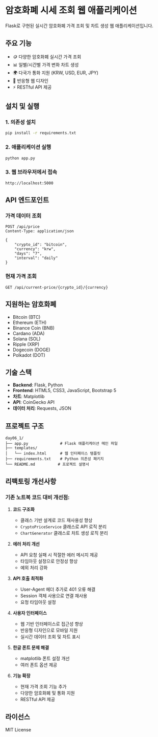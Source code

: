  # 암호화폐 시세 조회 웹 애플리케이션

Flask로 구현된 실시간 암호화폐 가격 조회 및 차트 생성 웹 애플리케이션입니다.

## 주요 기능

- 🪙 다양한 암호화폐 실시간 가격 조회
- 📊 일별/시간별 가격 변화 차트 생성
- 🌍 다국가 통화 지원 (KRW, USD, EUR, JPY)
- 📱 반응형 웹 디자인
- ⚡ RESTful API 제공

## 설치 및 실행

### 1. 의존성 설치
```bash
pip install -r requirements.txt
```

### 2. 애플리케이션 실행
```bash
python app.py
```

### 3. 웹 브라우저에서 접속
```
http://localhost:5000
```

## API 엔드포인트

### 가격 데이터 조회
```
POST /api/price
Content-Type: application/json

{
    "crypto_id": "bitcoin",
    "currency": "krw",
    "days": "7",
    "interval": "daily"
}
```

### 현재 가격 조회
```
GET /api/current-price/{crypto_id}/{currency}
```

## 지원하는 암호화폐

- Bitcoin (BTC)
- Ethereum (ETH)
- Binance Coin (BNB)
- Cardano (ADA)
- Solana (SOL)
- Ripple (XRP)
- Dogecoin (DOGE)
- Polkadot (DOT)

## 기술 스택

- **Backend**: Flask, Python
- **Frontend**: HTML5, CSS3, JavaScript, Bootstrap 5
- **차트**: Matplotlib
- **API**: CoinGecko API
- **데이터 처리**: Requests, JSON

## 프로젝트 구조

```
day06_1/
├── app.py              # Flask 애플리케이션 메인 파일
├── templates/
│   └── index.html      # 웹 인터페이스 템플릿
├── requirements.txt    # Python 의존성 패키지
└── README.md          # 프로젝트 설명서
```

## 리팩토링 개선사항

### 기존 노트북 코드 대비 개선점:

1. **코드 구조화**
   - 클래스 기반 설계로 코드 재사용성 향상
   - `CryptoPriceService` 클래스로 API 로직 분리
   - `ChartGenerator` 클래스로 차트 생성 로직 분리

2. **에러 처리 개선**
   - API 요청 실패 시 적절한 에러 메시지 제공
   - 타임아웃 설정으로 안정성 향상
   - 예외 처리 강화

3. **API 호출 최적화**
   - User-Agent 헤더 추가로 401 오류 해결
   - Session 객체 사용으로 연결 재사용
   - 요청 타임아웃 설정

4. **사용자 인터페이스**
   - 웹 기반 인터페이스로 접근성 향상
   - 반응형 디자인으로 모바일 지원
   - 실시간 데이터 조회 및 차트 표시

5. **한글 폰트 문제 해결**
   - matplotlib 폰트 설정 개선
   - 여러 폰트 옵션 제공

6. **기능 확장**
   - 현재 가격 조회 기능 추가
   - 다양한 암호화폐 및 통화 지원
   - RESTful API 제공

## 라이선스

MIT License